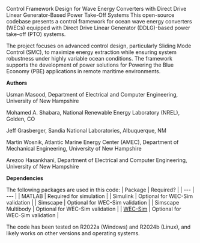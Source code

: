 Control Framework Design for Wave Energy Converters with Direct Drive Linear Generator-Based Power Take-Off Systems
This open-source codebase presents a control framework for ocean wave energy converters (WECs) equipped with Direct Drive Linear Generator (DDLG)-based power take-off (PTO) systems.

The project focuses on advanced control design, particularly Sliding Mode Control (SMC), to maximize energy extraction while ensuring system robustness under highly variable ocean conditions. The framework supports the development of power solutions for Powering the Blue Economy (PBE) applications in remote maritime environments.



**Authors**

Usman Masood, Department of Electrical and Computer Engineering, University of New Hampshire

Mohamed A. Shabara, National Renewable Energy Laboratory (NREL), Golden, CO

Jeff Grasberger, Sandia National Laboratories, Albuquerque, NM

Martin Wosnik, Atlantic Marine Energy Center (AMEC), Department of Mechanical Engineering, University of New Hampshire

Arezoo Hasankhani, Department of Electrical and Computer Engineering, University of New Hampshire

**Dependencies**

The following packages are used in this code:
| Package | Required? |
| ---    | ---      |
| MATLAB | Required for simulation |
| Simulink | Optional for WEC-Sim validation | 
| Simscape | Optional for WEC-Sim validation | 
| Simscape Multibody | Optional for WEC-Sim validation |
| [WEC-Sim](https://github.com/WEC-Sim/WEC-Sim/) | Optional for WEC-Sim validation |

The code has been tested on R2022a (Windows) and R2024b (Linux), and likely works on other versions and operating systems.
